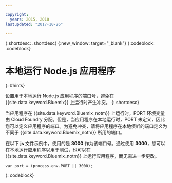 ```yaml
---

copyright:
  years: 2015, 2018
lastupdated: "2017-10-26"

---
```


{:shortdesc: .shortdesc}
{:new_window: target="_blank"}
{:codeblock: .codeblock}


# 本地运行 Node.js 应用程序
{: #hints}

设置用于本地运行 Node.js 应用程序的端口号，避免在 {{site.data.keyword.Bluemix}} 上运行时产生冲突。
{: shortdesc}

当应用程序在 {{site.data.keyword.Bluemix_notm}} 上运行时，PORT 环境变量由 Cloud Foundry 分配。但是，当应用程序在本地运行时，PORT 未定义，因此您可以定义应用程序的端口。为避免冲突，请将应用程序在本地侦听的端口定义为不同于 {{site.data.keyword.Bluemix_notm}} 所用的端口。

在以下 **js** 文件示例中，使用的是 **3000** 作为该端口号。通过使用 **3000**，您可以在本地运行应用程序以用于测试，也可以在 {{site.data.keyword.Bluemix_notm}} 上运行应用程序，而无需进一步更改。

```
var port = (process.env.PORT || 3000);
```
{: codeblock}
